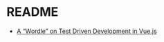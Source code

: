  # README

 - [A “Wordle” on Test Driven Development in Vue.js](https://vueschool.io/courses/a-wordle-on-test-driven-development-in-vue-js)
